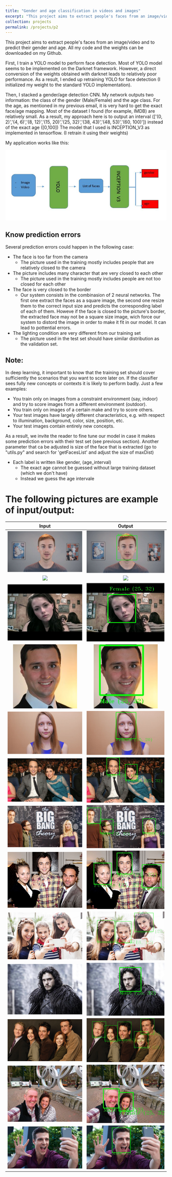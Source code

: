 ```yaml
---
title: "Gender and age classification in videos and images"
excerpt: "This project aims to extract people's faces from an image/video and to predict their gender and age. All my code and the weights can be downloaded on my [Github](https://github.com/OValery16/gender-age-classification)<br/><img src='/images/selfi2_detectedsmall.jpg'>"
collection: projects
permalink: /projects/p2
---
```


This project aims to extract people's faces from an image/video and to predict their gender and age. All my code and the weights can be downloaded on my Github.

First, I train a YOLO model to perform face detection. Most of YOLO model seems to be implemented on the Darknet framework. However, a direct conversion of the weights obtained with darknet leads to relatively poor performance. As a result, I ended up retraining YOLO for face detection (I initialized my weight to the standard YOLO implementation). 

Then, I stacked a gender/age detection CNN. My network outputs two information: the class of the gender (Male/Female) and the age class. For the age, as mentioned in my previous email, it is very hard to get the exact face/age mapping. Most of the dataset I found (for example, IMDB) are relatively small. As a result, my approach here is to output an interval (['(0, 2)','(4, 6)','(8, 12)','(15, 20)','(25, 32)','(38, 43)','(48, 53)','(60, 100)']) instead of the exact age ([0,100]) The model that I used is INCEPTION_V3 as implemented in tensorflow. (I retrain it using their weights) 

My application works like this:


![](/images/architecture.JPG?raw=true)



## Know prediction errors

Several prediction errors could happen in the following case:
* The face is too far from the camera
	* The picture used in the training mostly includes people that are relatively closed to the camera
* The picture includes many character that are very closed to each other
	* The picture used in the training mostly includes people are not too closed for each other
* The face is very closed to the border
	* Our system consists in the combinasion of 2 neural networks. The first one extract the faces as a square image, the second one resize them to the correct input size and predicts the corresponding label of each of them. Howeve if the face is closed to the picture's border, the extracted face may not be a square size image, wich force our system to distord the image in order to make it fit in our model. It can lead to pottential errors.
* The lighting condition are very different from our training set
	* The picture used in the test set should have similar distribution as the validation set.
	
## Note:

In deep learning, it important to know that the training set should cover sufficiently the scenarios that you want to score later on. If the classifier sees fully new concepts or contexts it is likely to perform badly. Just a few examples:

* You train only on images from a constraint environment (say, indoor) and try to score images from a different environment (outdoor).
* You train only on images of a certain make and try to score others.
* Your test images have largely different characteristics, e.g. with respect to illumination, background, color, size, position, etc.
* Your test images contain entirely new concepts.

As a result, we invite the reader to fine tune our model in case it makes some prediction errors with their test set (see previous section). Another parameter that ca be adjusted is size of the face that is extracted (go to "utils.py" and search for 'getFacesList' and adjust the size of maxDist)
	
* Each label is written like gender, (age_interval)	
	* The exact age cannot be guessed without large training dataset (which we don't have)
	* Instead we guess the age intervale
		
# The following pictures are example of input/output:



Input            |  Output
:-------------------------:|:-------------------------:
![](/images/Capture.jpg?raw=true)  |  ![](/images/Capture_detected.jpg?raw=true)
![](/images/image_extracted1.jpg?raw=true)  |  ![](/images/image_extracted1_detected.jpg?raw=true)
![](/images/webcam.jpg?raw=true)  |  ![](/images/webcam_detected.jpg?raw=true)
![](/images/olivier.jpg?raw=true)  |  ![](/images/olivier_detected.jpg?raw=true)
![](/images/webcam_test.jpg?raw=true)  |  ![](/images/webcam_test_detected.jpg?raw=true)
![](/images/big_bang_theory4.jpg?raw=true)  |  ![](/images/big_bang_theory4_detected.jpg?raw=true)
![](/images/big_bang_theory2.jpg?raw=true)  |  ![](/images/big_bang_theory2_detected.jpg?raw=true)
![](/images/big_bang_theory5.jpg?raw=true)  |  ![](/images/big_bang_theory5_detected.jpg?raw=true)
![](/images/friends.jpg?raw=true)  |  ![](/images/friends_detected.jpg?raw=true)
![](/images/game-of-thrones.jpg?raw=true)  |  ![](/images/game-of-thrones_detected.jpg?raw=true)
![](/images/how_I_met_your_mother.jpg?raw=true)  |  ![](/images/how_I_met_your_mother_detected.jpg?raw=true)
![](/images/selfi.jpg?raw=true)  |  ![](/images/selfi_detected.jpg?raw=true)
![](/images/selfi2.jpg?raw=true)  |  ![](/images/selfi2_detected.jpg?raw=true)






